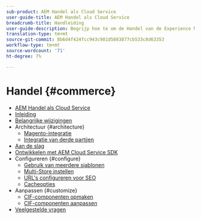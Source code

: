 ```yaml
---
sub-product: AEM Handel als Cloud Service
user-guide-title: AEM Handel als Cloud Service
breadcrumb-title: Handleiding
user-guide-description: Begrijp hoe te om de Handel van de Experience Manager als Cloud Service te gebruiken en te beheren.
translation-type: tm+mt
source-git-commit: 8b6d4f424fcc943c981d5883877cb533c8d63353
workflow-type: tm+mt
source-wordcount: '71'
ht-degree: 7%

---
```



# Handel {#commerce}

+ [AEM Handel als Cloud Service](/help/commerce-cloud/home.md)
+ [Inleiding](overview.md)
+ [Belangrijke wijzigingen](changes.md)
+ Architectuur {#architecture}
   + [Magento-integratie](architecture/magento.md)
   + [Integratie van derde partijen](architecture/third-party.md)
+ [Aan de slag](getting-started.md)
+ [Ontwikkelen met AEM Cloud Service SDK](develop.md)
+ Configureren {#configure}
   + [Gebruik van meerdere sjablonen](configuring/multi-template-usage.md)
   + [Multi-Store instellen](configuring/multi-store-setup.md)
   + [URL&#39;s configureren voor SEO](configuring/advanced-url-configuration.md)
   + [Cacheopties](configuring/caching.md)
+ Aanpassen {#customize}
   + [CIF-componenten opmaken](customizing/style-cif-component.md)
   + [CIF-componenten aanpassen](customizing/customize-cif-components.md)
+ [Veelgestelde vragen](faq.md)
